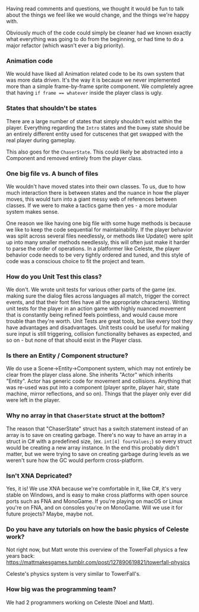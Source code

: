 Having read comments and questions, we thought it would be fun to talk about the things we feel like we would change, and the things we're happy with.

Obviously much of the code could simply be cleaner had we known exactly what everything was going to do from the beginning, or had time to do a major refactor (which wasn't ever a big priority).

### Animation code
We would have liked all Animation related code to be its own system that was more data driven. It's the way it is because we never implemented more than a simple frame-by-frame sprite component. We completely agree that having `if frame == whatever` inside the player class is ugly.

### States that shouldn't be states
There are a large number of states that simply shouldn't exist within the player. Everything regarding the `Intro` states and the `Dummy` state should be an entirely different entity used for cutscenes that get swapped with the real player during gameplay.

This also goes for the `ChaserState`. This could likely be abstracted into a Component and removed entirely from the player class.

### One big file vs. A bunch of files
We wouldn't have moved states into their own classes. To us, due to how much interaction there is between states and the nuance in how the player moves, this would turn into a giant messy web of references between classes. If we were to make a tactics game then yes - a more modular system makes sense.

One reason we like having one big file with some huge methods is because we like to keep the code sequential for maintainability. If the player behavior was split across several files needlessly, or methods like Update() were split up into many smaller methods needlessly, this will often just make it harder to parse the order of operations. In a platformer like Celeste, the player behavior code needs to be very tightly ordered and tuned, and this style of code was a conscious choice to fit the project and team.

### How do you Unit Test this class?
We don't. We wrote unit tests for various other parts of the game (ex. making sure the dialog files across languages all match, trigger the correct events, and that their font files have all the appropriate characters). Writing unit tests for the player in an action game with highly nuanced movement that is constantly being refined feels pointless, and would cause more trouble than they're worth. Unit Tests are great tools, but like every tool they have advantages and disadvantages. Unit tests could be useful for making sure input is still triggering, collision functionality behaves as expected, and so on - but none of that should exist in the Player class.

### Is there an Entity / Component structure?
We do use a Scene->Entity->Component system, which may not entirely be clear from the player class alone. She inherits "Actor" which inherits "Entity". Actor has generic code for movement and collisions. Anything that was re-used was put into a component (player sprite, player hair, state machine, mirror reflections, and so on). Things that the player only ever did were left in the player.

### Why no array in that `ChaserState` struct at the bottom?
The reason that "ChaserState" struct has a switch statement instead of an array is to save on creating garbage. There's no way to have an array in a struct in C# with a predefined size, (ex. `int[4] fourValues;`) so every struct would be creating a new array instance. In the end this probably didn't matter, but we were trying to save on creating garbage during levels as we weren't sure how the GC would perform cross-platform.

### Isn't XNA Depricated?
Yes, it is! We use XNA because we're comfortable in it, like C#, it's very stable on Windows, and is easy to make cross platforms with open source ports such as FNA and MonoGame. If you're playing on macOS or Linux you're on FNA, and on consoles you're on MonoGame. Will we use it for future projects? Maybe, maybe not.

### Do you have any tutorials on how the basic physics of Celeste work?
Not right now, but Matt wrote this overview of the TowerFall physics a few years back: https://mattmakesgames.tumblr.com/post/127890619821/towerfall-physics 

Celeste's physics system is very similar to TowerFall's.

### How big was the programming team?
We had 2 programmers working on Celeste (Noel and Matt).

